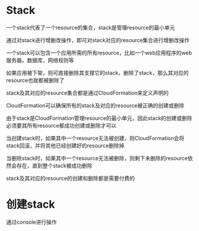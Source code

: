 # Stack

一个stack代表了一个resource的集合，stack是管理resource的最小单元

通过对stack进行增删改操作，即可对stack对应的resource集合进行增删改操作

一个stack可以包含一个应用所需的所有resource，比如一个web应用程序的web服务器，数据库，网络规则等

如果应用被下架，则可直接删除其支撑它的stack，删除了stack，那么其对应的resource也就都被删除了

stack及其对应的resource集合都是通过CloudFormation来定义声明的

CloudFormation可以确保所有的stack及对应的resource被正确的创建或删除

由于stack是CloudFormation管理resource的最小单元，因此stack的创建或删除必须要其所有resource都成功创建或删除才可以

当创建stack时，如果其中一个resource无法被创建，则CloudFormation会将stack回滚，并将其他已经创建好的resource删除掉

当删除stack时，如果其中一个resource无法被删除，则剩下未删除的resource依然会存在，直到整个stack被成功删除

stack及其对应的resource的创建和删除都是需要付费的

# 创建stack

通过console进行操作
